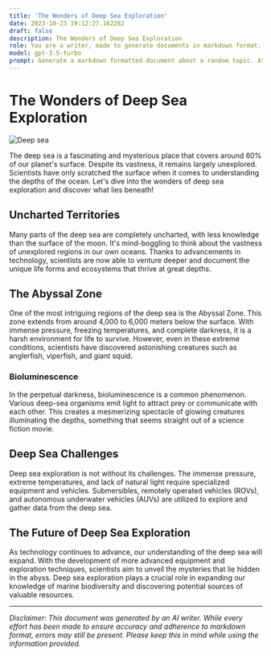 ```yaml
---
title: 'The Wonders of Deep Sea Exploration'
date: 2023-10-23 19:12:27.162282
draft: false
description: The Wonders of Deep Sea Exploration
role: You are a writer, made to generate documents in markdown format. It is very important that all of the documents you generate are in valid markdown format.
model: gpt-3.5-turbo
prompt: Generate a markdown formatted document about a random topic. At the bottom, include a disclaimer explaining that the document was generated by you. The first line of the document should be the title. Make sure that the entire document is in proper markdown format, using a mix of various tags to make the document visually appealing.
---
```


# The Wonders of Deep Sea Exploration

![Deep sea](https://images.unsplash.com/photo-1588558776294-fca3c18c111f?ixid=MXwxMjA3fDB8MHxzZWFyY2h8M3x8ZGVlcCBzZWF8ZW58MHx8MHw%3D&ixlib=rb-1.2.1&auto=format&fit=crop&w=800&q=60)

The deep sea is a fascinating and mysterious place that covers around 60% of our planet's surface. Despite its vastness, it remains largely unexplored. Scientists have only scratched the surface when it comes to understanding the depths of the ocean. Let's dive into the wonders of deep sea exploration and discover what lies beneath!

## Uncharted Territories

Many parts of the deep sea are completely uncharted, with less knowledge than the surface of the moon. It's mind-boggling to think about the vastness of unexplored regions in our own oceans. Thanks to advancements in technology, scientists are now able to venture deeper and document the unique life forms and ecosystems that thrive at great depths.

## The Abyssal Zone

One of the most intriguing regions of the deep sea is the Abyssal Zone. This zone extends from around 4,000 to 6,000 meters below the surface. With immense pressure, freezing temperatures, and complete darkness, it is a harsh environment for life to survive. However, even in these extreme conditions, scientists have discovered astonishing creatures such as anglerfish, viperfish, and giant squid.

### Bioluminescence

In the perpetual darkness, bioluminescence is a common phenomenon. Various deep-sea organisms emit light to attract prey or communicate with each other. This creates a mesmerizing spectacle of glowing creatures illuminating the depths, something that seems straight out of a science fiction movie.

## Deep Sea Challenges

Deep sea exploration is not without its challenges. The immense pressure, extreme temperatures, and lack of natural light require specialized equipment and vehicles. Submersibles, remotely operated vehicles (ROVs), and autonomous underwater vehicles (AUVs) are utilized to explore and gather data from the deep sea.

## The Future of Deep Sea Exploration

As technology continues to advance, our understanding of the deep sea will expand. With the development of more advanced equipment and exploration techniques, scientists aim to unveil the mysteries that lie hidden in the abyss. Deep sea exploration plays a crucial role in expanding our knowledge of marine biodiversity and discovering potential sources of valuable resources.

---

*Disclaimer: This document was generated by an AI writer. While every effort has been made to ensure accuracy and adherence to markdown format, errors may still be present. Please keep this in mind while using the information provided.*